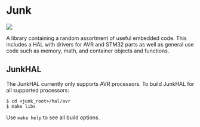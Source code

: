 Junk
====
![](https://travis-ci.org/eightdatabits/junk.svg?branch=master)

A library containing a random assortment of useful embedded code. This includes a HAL with drivers
for AVR and STM32 parts as well as general use code such as memory, math, and container objects and
functions.

JunkHAL
-------

The JunkHAL currently only supports AVR processors. To build JunkHAL for all supported processors:
```
$ cd <junk_root>/hal/avr
$ make libs
```
Use `make help` to see all build options.
